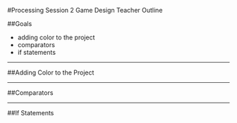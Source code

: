 #Processing Session 2 Game Design Teacher Outline

##Goals
- adding color to the project
- comparators
- if statements

---

##Adding Color to the Project



---

##Comparators



---

##If Statements
